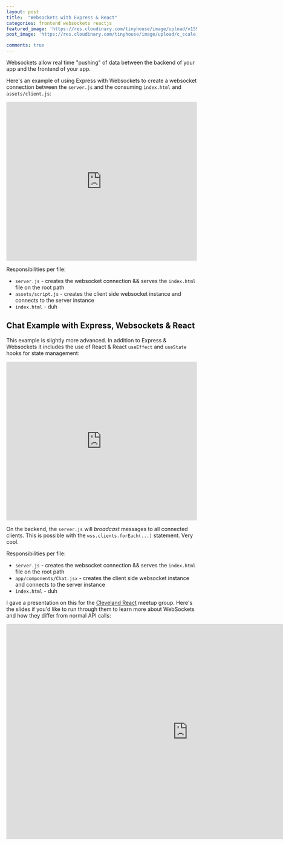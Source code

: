 ```yaml
---
layout: post
title:  "Websockets with Express & React"
categories: frontend websockets reactjs
featured_image: 'https://res.cloudinary.com/tinyhouse/image/upload/v1590696133/personal%20site/node-express-react-websockets.png'
post_image: 'https://res.cloudinary.com/tinyhouse/image/upload/c_scale,w_635/v1590696133/personal%20site/node-express-react-websockets.png'

comments: true
---
```


Websockets allow real time "pushing" of data between the backend of your app and the frontend of your app.

Here's an example of using Express with Websockets to create a websocket connection between the `server.js` and the consuming `index.html` and `assets/client.js`:


<!-- super simple express & node app -->
<div class="glitch-embed-wrap" style="height: 420px; width: 100%;">
  <iframe
    src="https://glitch.com/embed/#!/embed/super-simple-express-websocket?path=README.md&previewSize=0"
    title="super-simple-express-websocket on Glitch"
    allow="geolocation; microphone; camera; midi; vr; encrypted-media"
    style="height: 100%; width: 100%; border: 0;">
  </iframe>
</div>

Responsibilities per file:

* `server.js` - creates the websocket connection && serves the `index.html` file on the root path
* `assets/script.js` - creates the client side websocket instance and connects to the server instance
* `index.html` - duh

## Chat Example with Express, Websockets & React

This example is slightly more advanced. In addition to Express & Websockets it includes the use of React & React `useEffect` and `useState` hooks for state management:
<!-- Copy and Paste Me -->
<div class="glitch-embed-wrap" style="height: 420px; width: 100%;">
  <iframe
    src="https://glitch.com/embed/#!/embed/websockets-react-example?path=README.md&previewSize=0"
    title="websockets-react-example on Glitch"
    allow="geolocation; microphone; camera; midi; vr; encrypted-media"
    style="height: 100%; width: 100%; border: 0;">
  </iframe>
</div>

On the backend, the `server.js` will _broadcast_ messages to all connected clients. This is possible with the `wss.clients.forEach(...)` statement. Very cool.

Responsibilities per file:

* `server.js` - creates the websocket connection && serves the `index.html` file on the root path
* `app/components/Chat.jsx` - creates the client side websocket instance and connects to the server instance
* `index.html` - duh


I gave a presentation on this for the <a href="clereact.dev">Cleveland React</a> meetup group. Here's the slides if you'd like to run through them to learn more about WebSockets and how they differ from normal API calls:

<iframe src="https://docs.google.com/presentation/d/e/2PACX-1vQ_whZiXJve4b9m28wFmMpunV3mZ1WcGWxZ2SbxeavyTZGLmU4cUm2uqflYMuJwvFJH_98gA8pCi_9U/embed?start=true&loop=false&delayms=3000" frameborder="0" width="960" height="569" allowfullscreen="true" mozallowfullscreen="true" webkitallowfullscreen="true"></iframe>
